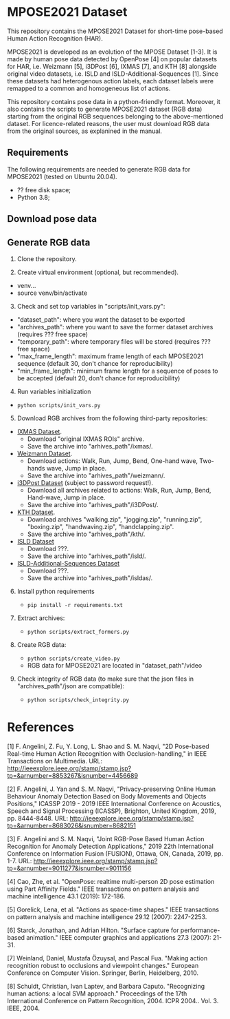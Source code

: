 # MPOSE2021 Dataset

This repository contains the MPOSE2021 Dataset for short-time pose-based Human Action Recognition (HAR). 

MPOSE2021 is developed as an evolution of the MPOSE Dataset [1-3]. It is made by human pose data detected by OpenPose [4] on popular datasets for HAR, i.e. Weizmann [5], i3DPost [6], IXMAS [7], and KTH [8] alongside original video datasets, i.e. ISLD and ISLD-Additional-Sequences [1]. Since these datasets had heterogenous action labels, each dataset labels were remapped to a common and homogeneous list of actions.

This repository contains pose data in a python-friendly format. Moreover, it also contains the scripts to generate MPOSE2021 dataset (RGB data) starting from the original RGB sequences belonging to the above-mentioned dataset. For licence-related reasons, the user must download RGB data from the original sources, as explanined in the manual.

## Requirements
The following requirements are needed to generate RGB data for MPOSE2021 (tested on Ubuntu 20.04).
* ?? free disk space;
* Python 3.8;

## Download pose data

## Generate RGB data
1. Clone the repository.

2. Create virtual environment (optional, but recommended).
* venv...
* source venv/bin/activate

3. Check and set top variables in "scripts/init_vars.py":
* "dataset_path": where you want the dataset to be exported
* "archives_path": where you want to save the former dataset archives (requires ??? free space)
* "temporary_path": where temporary files will be stored (requires ??? free space)
* "max_frame_length": maximum frame length of each MPOSE2021 sequence (default 30, don't chance for reproducibility)
* "min_frame_length": minimum frame length for a sequence of poses to be accepted (default 20, don't chance for reproducibility)

4. Run variables initialization
* `python scripts/init_vars.py`

5. Download RGB archives from the following third-party repositories:
* [IXMAS Dataset](https://www.epfl.ch/labs/cvlab/data/data-ixmas10).
   * Download "original IXMAS ROIs" archive.
   * Save the archive into "arhives_path"/ixmas/.
* [Weizmann Dataset](http://www.wisdom.weizmann.ac.il/~vision/SpaceTimeActions.html).
   * Download actions: Walk, Run, Jump, Bend, One-hand wave, Two-hands wave, Jump in place.
   * Save the archive into "arhives_path"/weizmann/.
* [i3DPost Dataset](http://kahlan.eps.surrey.ac.uk/i3dpost_action/) (subject to password request!).
   * Download all archives related to actions: Walk, Run, Jump, Bend, Hand-wave, Jump in place.
   * Save the archive into "arhives_path"/i3DPost/.
* [KTH Dataset](https://www.csc.kth.se/cvap/actions/).
   * Download archives "walking.zip", "jogging.zip", "running.zip", "boxing.zip", "handwaving.zip", "handclapping.zip".
   * Save the archive into "arhives_path"/kth/.
* [ISLD Dataset]()
   * Download ???.
   * Save the archive into "arhives_path"/isld/.
* [ISLD-Additional-Sequences Dataset]()
   * Download ???.
   * Save the archive into "arhives_path"/isldas/.

6. Install python requirements 
   * `pip install -r requirements.txt`

7. Extract archives:
   * `python scripts/extract_formers.py`
  
8. Create RGB data:
   * `python scripts/create_video.py`
   * RGB data for MPOSE2021 are located in "dataset_path"/video
    
9. Check integrity of RGB data (to make sure that the json files in "archives_path"/json are compatible):
   * `python scripts/check_integrity.py`

# References
[1] F. Angelini, Z. Fu, Y. Long, L. Shao and S. M. Naqvi, "2D Pose-based Real-time Human Action Recognition with Occlusion-handling," in IEEE Transactions on Multimedia. URL: http://ieeexplore.ieee.org/stamp/stamp.jsp?tp=&arnumber=8853267&isnumber=4456689

[2] F. Angelini, J. Yan and S. M. Naqvi, "Privacy-preserving Online Human Behaviour Anomaly Detection Based on Body Movements and Objects Positions," ICASSP 2019 - 2019 IEEE International Conference on Acoustics, Speech and Signal Processing (ICASSP), Brighton, United Kingdom, 2019, pp. 8444-8448. URL: http://ieeexplore.ieee.org/stamp/stamp.jsp?tp=&arnumber=8683026&isnumber=8682151

[3] F. Angelini and S. M. Naqvi, "Joint RGB-Pose Based Human Action Recognition for Anomaly Detection Applications," 2019 22th International Conference on Information Fusion (FUSION), Ottawa, ON, Canada, 2019, pp. 1-7. URL: http://ieeexplore.ieee.org/stamp/stamp.jsp?tp=&arnumber=9011277&isnumber=9011156

[4] Cao, Zhe, et al. "OpenPose: realtime multi-person 2D pose estimation using Part Affinity Fields." IEEE transactions on pattern analysis and machine intelligence 43.1 (2019): 172-186.

[5] Gorelick, Lena, et al. "Actions as space-time shapes." IEEE transactions on pattern analysis and machine intelligence 29.12 (2007): 2247-2253.

[6] Starck, Jonathan, and Adrian Hilton. "Surface capture for performance-based animation." IEEE computer graphics and applications 27.3 (2007): 21-31.

[7] Weinland, Daniel, Mustafa Özuysal, and Pascal Fua. "Making action recognition robust to occlusions and viewpoint changes." European Conference on Computer Vision. Springer, Berlin, Heidelberg, 2010.

[8] Schuldt, Christian, Ivan Laptev, and Barbara Caputo. "Recognizing human actions: a local SVM approach." Proceedings of the 17th International Conference on Pattern Recognition, 2004. ICPR 2004.. Vol. 3. IEEE, 2004.
